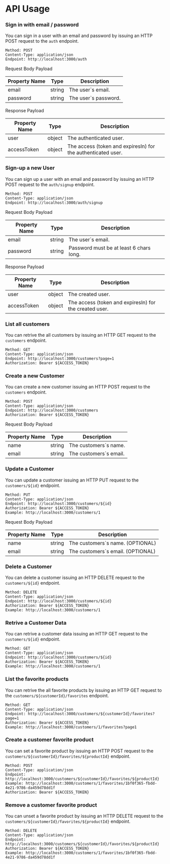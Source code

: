 # API Usage


### Sign in with email / password

You can sign in a user with an email and password by issuing an HTTP POST request to the `auth` endpoint.

```
Method: POST
Content-Type: application/json
Endpoint: http://localhost:3000/auth
```

Request Body Payload

| Property Name	| Type    | Description          |
|---------------|---------|----------------------|
| email         | string  | The user`s email.    |
| password      | string  | The user`s password. |

Response Payload

| Property Name	| Type    | Description                                                  |
|---------------|---------|--------------------------------------------------------------|
| user          | object  | The authenticated user.                                      |
| accessToken   | object  | The access (token and expiresIn) for the authenticated user. |



### Sign-up a new User

You can sign up a user with an email and password by issuing an HTTP POST request to the `auth/signup` endpoint.

```
Method: POST
Content-Type: application/json
Endpoint: http://localhost:3000/auth/signup
```

Request Body Payload

| Property Name	| Type    | Description                             |
|---------------|---------|-----------------------------------------|
| email         | string  | The user`s email.                       |
| password      | string  | Password must be at least 6 chars long. |

Response Payload

| Property Name	| Type    | Description                                            |
|---------------|---------|--------------------------------------------------------|
| user          | object  | The created user.                                      |
| accessToken   | object  | The access (token and expiresIn) for the created user. |


### List all customers

You can retrive the all customers by issuing an HTTP GET request to the `customers` endpoint.

```
Method: GET
Content-Type: application/json
Endpoint: http://localhost:3000/customers?page=1
Authorization: Bearer ${ACCESS_TOKEN}
```

### Create a new Customer

You can create a new customer issuing an HTTP POST request to the `customers` endpoint.

```
Method: POST
Content-Type: application/json
Endpoint: http://localhost:3000/customers
Authorization: Bearer ${ACCESS_TOKEN}
```

Request Body Payload

| Property Name	| Type    | Description                             |
|---------------|---------|-----------------------------------------|
| name          | string  | The customers`s name.                   |
| email         | string  | The customers`s email.                  |

### Update a Customer

You can update a customer issuing an HTTP PUT request to the `customers/${id}` endpoint.

```
Method: PUT
Content-Type: application/json
Endpoint: http://localhost:3000/customers/${id}
Authorization: Bearer ${ACCESS_TOKEN}
Example: http://localhost:3000/customers/1
```

Request Body Payload

| Property Name	| Type    | Description                             |
|---------------|---------|-----------------------------------------|
| name          | string  | The customers`s name. (OPTIONAL)        |
| email         | string  | The customers`s email. (OPTIONAL)       |

### Delete a Customer

You can delete a customer issuing an HTTP DELETE request to the `customers/${id}` endpoint.

```
Method: DELETE
Content-Type: application/json
Endpoint: http://localhost:3000/customers/${id}
Authorization: Bearer ${ACCESS_TOKEN}
Example: http://localhost:3000/customers/1
```

### Retrive a Customer Data

You can retrive a customer data issuing an HTTP GET request to the `customers/${id}` endpoint.

```
Method: GET
Content-Type: application/json
Endpoint: http://localhost:3000/customers/${id}
Authorization: Bearer ${ACCESS_TOKEN}
Example: http://localhost:3000/customers/1
```

### List the favorite products

You can retrive the all favorite products by issuing an HTTP GET request to the `customers/${customerId}/favorites` endpoint.

```
Method: GET
Content-Type: application/json
Endpoint: http://localhost:3000/customers/${customerId}/favorites?page=1
Authorization: Bearer ${ACCESS_TOKEN}
Example: http://localhost:3000/customers/1/favorites?page1
```

### Create a customer favorite product

You can set a favorite product by issuing an HTTP POST request to the `customers/${customerId}/favorites/${productId}` endpoint.

```
Method: POST
Content-Type: application/json
Endpoint: http://localhost:3000/customers/${customerId}/favorites/${productId}
Example: http://localhost:3000/customers/1/favorites/1bf0f365-fbdd-4e21-9786-da459d78dd1f
Authorization: Bearer ${ACCESS_TOKEN}
```

### Remove a customer favorite product

You can unset a favorite product by issuing an HTTP DELETE request to the `customers/${customerId}/favorites/${productId}` endpoint.

```
Method: DELETE
Content-Type: application/json
Endpoint: http://localhost:3000/customers/${customerId}/favorites/${productId}
Authorization: Bearer ${ACCESS_TOKEN}
Example: http://localhost:3000/customers/1/favorites/1bf0f365-fbdd-4e21-9786-da459d78dd1f
```
